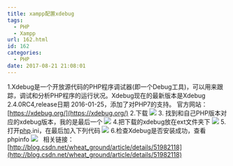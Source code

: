 ```yaml
---
title: xampp配置xdebug
tags:
  - PHP
  - Xampp
url: 162.html
id: 162
categories:
  - PHP
date: 2017-08-21 21:08:01
---
```


1.Xdebug是一个开放源代码的PHP程序调试器(即一个Debug工具)，可以用来跟踪，调试和分析PHP程序的运行状况。Xdebug现在的最新版本是Xdebug 2.4.0RC4,release日期 2016-01-25，添加了对PHP7的支持。 官方网站：[https://xdebug.org/](https://xdebug.org/) 2.下载 ![](http://gdmizi.com/wp-content/uploads/2017/08/QQ截图20170823110514-1024x181.png) 3\. 找到和自己PHP版本对应的xdebug版本，我的是最后一个 ![](http://gdmizi.com/wp-content/uploads/2017/08/QQ截图20170823110624.png) 4.把下载的xdebug放在ext文件夹下 ![](http://gdmizi.com/wp-content/uploads/2017/08/QQ截图20170823110751.png) 5.打开[php](http://lib.csdn.net/base/php "PHP知识库").ini，在最后加入下列代码 ![](http://gdmizi.com/wp-content/uploads/2017/08/QQ截图20170823110957.png) 6.检查Xdebug是否安装成功，查看phpinfo ![](http://gdmizi.com/wp-content/uploads/2017/08/QQ截图20170823111113-1024x838.png)   相关链接：[http://blog.csdn.net/wheat_ground/article/details/51982118](http://blog.csdn.net/wheat_ground/article/details/51982118)